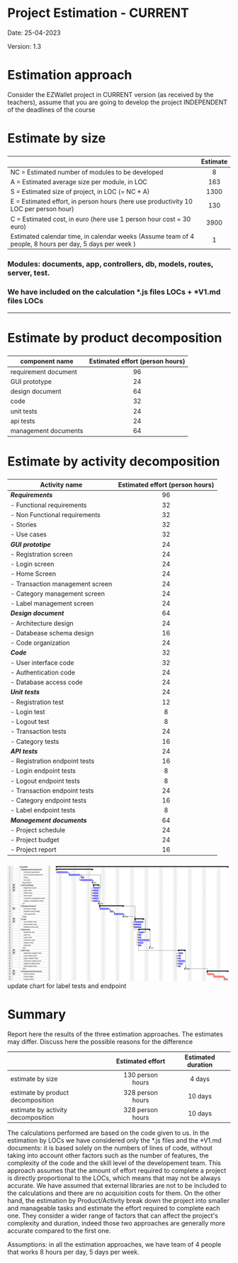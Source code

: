 # Project Estimation - CURRENT
Date: 25-04-2023

Version: 1.3


# Estimation approach
Consider the EZWallet  project in CURRENT version (as received by the teachers), assume that you are going to develop the project INDEPENDENT of the deadlines of the course
# Estimate by size
### 
|             | Estimate                        |             
| ----------- | :-------------------------------: |
| NC =  Estimated number of modules to be developed                                                         |8|          
| A = Estimated average size per module, in LOC                                                             |163| 
| S = Estimated size of project, in LOC (= NC * A)                                                          |1300| 
| E = Estimated effort, in person hours (here use productivity 10 LOC per person hour)                      |130|   
| C = Estimated cost, in euro (here use 1 person hour cost = 30 euro)                                       |3900| 
| Estimated calendar time, in calendar weeks (Assume team of 4 people, 8 hours per day, 5 days per week )   | 1 |               

### Modules: documents, app, controllers, db, models, routes, server, test.
### We have included on the calculation *.js files LOCs + *V1.md files LOCs
----------------------------------------------------------------------------
# Estimate by product decomposition
### 
|         component name    | Estimated effort (person hours)   |             
| ----------- | :-------------------------------: | 
| requirement document | 96 |
| GUI prototype | 24 |
| design document | 64 |
| code | 32 |
| unit tests | 24 |
| api tests | 24 |
| management documents | 64 |



# Estimate by activity decomposition
### 
|         Activity name    | Estimated effort (person hours)   |             
| ----------- | :------------------------------: | 
| ***Requirements*** | 96 |
|- Functional requirements| 32 |
|- Non Functional requirements| 32 |
|- Stories | 32 |
|- Use cases | 32 |
| ***GUI prototipe*** | 24 |
|- Registration screen | 24 |
|- Login screen | 24 |
|- Home Screen | 24 |
|- Transaction management screen | 24 |
|- Category management screen | 24 |
|- Label management screen | 24 |
| ***Design document*** | 64 |
|- Architecture design  | 24 |
|- Databease schema design | 16 |
|- Code organization | 24 |
| ***Code*** | 32 |
|- User interface code | 32 |
|- Authentication code | 24 |
|- Database access code | 24 |
| ***Unit tests*** | 24 |
|- Registration test | 12 |
|- Login test | 8 |
|- Logout test | 8 |
|- Transaction tests | 24 |
|- Category tests | 16 | 
| ***API tests*** | 24 |
|- Registration endpoint tests | 16 |
|- Login endpoint tests | 8 |
|- Logout endpoint tests | 8 |
|- Transaction endpoint tests | 24 |
|- Category endpoint tests | 16 |
|- Label endpoint tests | 8 |
| ***Management documents*** | 64 |
|- Project schedule | 24 |
|- Project budget | 24 |
|- Project report | 16 |

###
![GRANTT DIAGRAM](V1-Images\GRANTT.png) 
update chart for label tests and endpoint
# Summary

Report here the results of the three estimation approaches. The  estimates may differ. Discuss here the possible reasons for the difference

|             | Estimated effort                        |   Estimated duration |          
| ----------- | :-------------------------------: | :---------------:|
| estimate by size | 130 person hours | 4 days |
| estimate by product decomposition | 328 person hours | 10 days |
| estimate by activity decomposition | 328 person hours | 10 days |

The calculations performed are based on the code given to us. In the estimation by LOCs we have considered only the *.js files and the *V1.md documents: it is based solely on the numbers of lines of code, without taking into account other factors such as the number of features, the complexity of the code and the skill level of the developement team. This approach assumes that the amount of effort required to complete a project is directly proportional to the LOCs, which means that may not be always accurate. We have assumed that external libraries are not to be included to the calculations and there are no acquisition costs for them. On the other hand, the estimation by Product/Activity break down the project into smaller and manageable tasks and estimate the effort required to complete each one. They consider a wider range of factors that can affect the project's complexity and duration, indeed those two approaches are generally more accurate compared to the first one.

Assumptions: in all the estimation approaches, we have team of 4 people that works 8 hours per day, 5 days per week.




